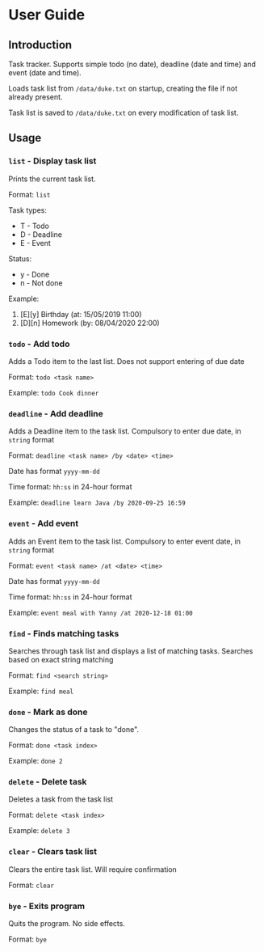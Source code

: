 # User Guide

## Introduction 

Task tracker. Supports simple todo (no date),
deadline (date and time) and event (date and time).

Loads task list from `/data/duke.txt` on startup, creating
the file if not already present.

Task list is saved to `/data/duke.txt` on every modification of task list.

## Usage

### `list` - Display task list

Prints the current task list.

Format: `list`

Task types:
* T - Todo
* D - Deadline
* E - Event

Status:
* y - Done
* n - Not done

Example: 
1. [E][y] Birthday (at: 15/05/2019 11:00)
2. [D][n] Homework (by: 08/04/2020 22:00)

### `todo` - Add todo

Adds a Todo item to the last list. Does not support entering of due date

Format: `todo <task name>`

Example: `todo Cook dinner`

### `deadline` - Add deadline

Adds a Deadline item to the task list. Compulsory to enter due date, in `string` format

Format: `deadline <task name> /by <date> <time>`

Date has format `yyyy-mm-dd`

Time format: `hh:ss` in 24-hour format

Example: `deadline learn Java /by 2020-09-25 16:59`

### `event` - Add event

Adds an Event item to the task list. Compulsory to enter event date, in `string` format

Format: `event <task name> /at <date> <time>`

Date has format `yyyy-mm-dd`

Time format: `hh:ss` in 24-hour format

Example: `event meal with Yanny /at 2020-12-18 01:00`

### `find` - Finds matching tasks

Searches through task list and displays a list of matching tasks. Searches based on exact string matching

Format: `find <search string>`

Example: `find meal`

### `done` - Mark as done

Changes the status of a task to "done". 

Format: `done <task index>`

Example: `done 2`

### `delete` - Delete task

Deletes a task from the task list

Format: `delete <task index>`

Example: `delete 3`

### `clear` - Clears task list

Clears the entire task list. Will require confirmation

Format: `clear`

### `bye` - Exits program

Quits the program. No side effects.

Format: `bye`
